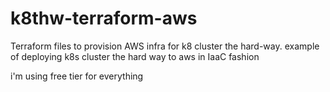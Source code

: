 # k8thw-terraform-aws
Terraform files to provision AWS infra for k8 cluster the hard-way.
example of deploying k8s cluster the hard way to aws in IaaC fashion

i'm using free tier for everything
